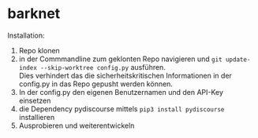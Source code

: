 # barknet  
Installation:
1. Repo klonen
2. in der Commmandline zum geklonten Repo navigieren und `git update-index --skip-worktree config.py` ausführen.  
    Dies verhindert das die sicherheitskritischen Informationen in der config.py in das Repo gepusht werden können.
3. In der config.py den eigenen Benutzernamen und den API-Key einsetzen
4. die Dependency pydiscourse mittels `pip3 install pydiscourse` installieren
5. Ausprobieren und weiterentwickeln
